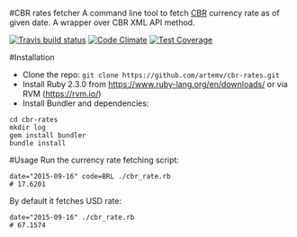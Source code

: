 #CBR rates fetcher
A command line tool to fetch [CBR](http://cbr.ru) currency rate as of given date. A wrapper over CBR XML API method.

[![Travis build status](http://img.shields.io/travis/artemv/cbr-rates.svg?style=flat)](https://travis-ci.org/artemv/cbr-rates)
[![Code Climate](https://codeclimate.com/github/artemv/cbr-rates/badges/gpa.svg)](https://codeclimate.com/github/artemv/cbr-rates)
[![Test Coverage](https://codeclimate.com/github/artemv/cbr-rates/badges/coverage.svg)](https://codeclimate.com/github/artemv/cbr-rates/coverage)

#Installation
* Clone the repo: `git clone https://github.com/artemv/cbr-rates.git`
* Install Ruby 2.3.0 from https://www.ruby-lang.org/en/downloads/ or via RVM (https://rvm.io/)
* Install Bundler and dependencies:
```
cd cbr-rates
mkdir log
gem install bundler
bundle install
```

#Usage
Run the currency rate fetching script:
```
date="2015-09-16" code=BRL ./cbr_rate.rb
# 17.6201
```

By default it fetches USD rate:
```
date="2015-09-16" ./cbr_rate.rb
# 67.1574
```

